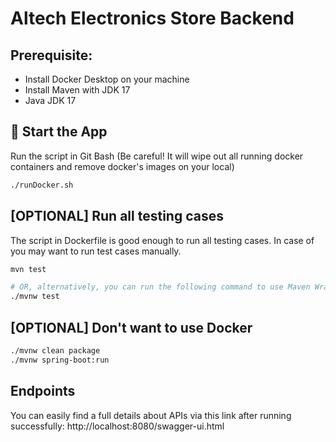 # Altech Electronics Store Backend

## Prerequisite:
+ Install Docker Desktop on your machine
+ Install Maven with JDK 17
+ Java JDK 17

## 🚀 Start the App
Run the script in Git Bash (Be careful! It will wipe out all running docker containers and remove docker's images on 
your local)

```bash
./runDocker.sh
```

## [OPTIONAL] Run all testing cases
The script in Dockerfile is good enough to run all testing cases.
In case of you may want to run test cases manually.
```bash
mvn test

# OR, alternatively, you can run the following command to use Maven Wrapper
./mvnw test
```
## [OPTIONAL] Don't want to use Docker
```bash
./mvnw clean package
./mvnw spring-boot:run
```

## Endpoints
You can easily find a full details about APIs via this link after running successfully:
http://localhost:8080/swagger-ui.html
